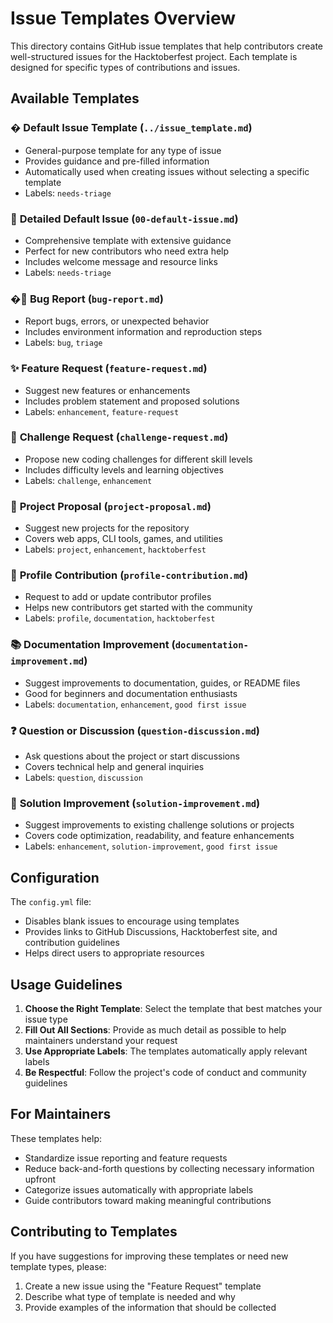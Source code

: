 # Issue Templates Overview

This directory contains GitHub issue templates that help contributors create well-structured issues for the Hacktoberfest project. Each template is designed for specific types of contributions and issues.

## Available Templates

### � **Default Issue Template** (`../issue_template.md`)
- General-purpose template for any type of issue
- Provides guidance and pre-filled information
- Automatically used when creating issues without selecting a specific template
- Labels: `needs-triage`

### 📝 **Detailed Default Issue** (`00-default-issue.md`)
- Comprehensive template with extensive guidance
- Perfect for new contributors who need extra help
- Includes welcome message and resource links
- Labels: `needs-triage`

### �🐛 **Bug Report** (`bug-report.md`)
- Report bugs, errors, or unexpected behavior
- Includes environment information and reproduction steps
- Labels: `bug`, `triage`

### ✨ **Feature Request** (`feature-request.md`)
- Suggest new features or enhancements
- Includes problem statement and proposed solutions
- Labels: `enhancement`, `feature-request`

### 🧩 **Challenge Request** (`challenge-request.md`)
- Propose new coding challenges for different skill levels
- Includes difficulty levels and learning objectives
- Labels: `challenge`, `enhancement`

### 🚀 **Project Proposal** (`project-proposal.md`)
- Suggest new projects for the repository
- Covers web apps, CLI tools, games, and utilities
- Labels: `project`, `enhancement`, `hacktoberfest`

### 👤 **Profile Contribution** (`profile-contribution.md`)
- Request to add or update contributor profiles
- Helps new contributors get started with the community
- Labels: `profile`, `documentation`, `hacktoberfest`

### 📚 **Documentation Improvement** (`documentation-improvement.md`)
- Suggest improvements to documentation, guides, or README files
- Good for beginners and documentation enthusiasts
- Labels: `documentation`, `enhancement`, `good first issue`

### ❓ **Question or Discussion** (`question-discussion.md`)
- Ask questions about the project or start discussions
- Covers technical help and general inquiries
- Labels: `question`, `discussion`

### 🔧 **Solution Improvement** (`solution-improvement.md`)
- Suggest improvements to existing challenge solutions or projects
- Covers code optimization, readability, and feature enhancements
- Labels: `enhancement`, `solution-improvement`, `good first issue`

## Configuration

The `config.yml` file:
- Disables blank issues to encourage using templates
- Provides links to GitHub Discussions, Hacktoberfest site, and contribution guidelines
- Helps direct users to appropriate resources

## Usage Guidelines

1. **Choose the Right Template**: Select the template that best matches your issue type
2. **Fill Out All Sections**: Provide as much detail as possible to help maintainers understand your request
3. **Use Appropriate Labels**: The templates automatically apply relevant labels
4. **Be Respectful**: Follow the project's code of conduct and community guidelines

## For Maintainers

These templates help:
- Standardize issue reporting and feature requests
- Reduce back-and-forth questions by collecting necessary information upfront
- Categorize issues automatically with appropriate labels
- Guide contributors toward making meaningful contributions

## Contributing to Templates

If you have suggestions for improving these templates or need new template types, please:
1. Create a new issue using the "Feature Request" template
2. Describe what type of template is needed and why
3. Provide examples of the information that should be collected